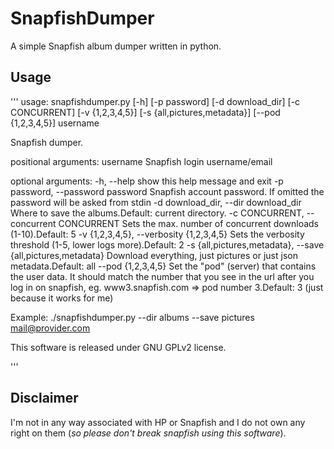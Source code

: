 # SnapfishDumper
A simple Snapfish album dumper written in python.

## Usage
'''
usage: snapfishdumper.py [-h] [-p password] [-d download_dir] [-c CONCURRENT]
                         [-v {1,2,3,4,5}] [-s {all,pictures,metadata}]
                         [--pod {1,2,3,4,5}]
                         username

Snapfish dumper.

positional arguments:
  username              Snapfish login username/email

optional arguments:
  -h, --help            show this help message and exit
  -p password, --password password
                        Snapfish account password. If omitted the password
                        will be asked from stdin
  -d download_dir, --dir download_dir
                        Where to save the albums.Default: current directory.
  -c CONCURRENT, --concurrent CONCURRENT
                        Sets the max. number of concurrent downloads
                        (1-10).Default: 5
  -v {1,2,3,4,5}, --verbosity {1,2,3,4,5}
                        Sets the verbosity threshold (1-5, lower logs
                        more).Default: 2
  -s {all,pictures,metadata}, --save {all,pictures,metadata}
                        Download everything, just pictures or just json
                        metadata.Default: all
  --pod {1,2,3,4,5}     Set the "pod" (server) that contains the user data. It
                        should match the number that you see in the url after
                        you log in on snapfish, eg. www3.snapfish.com => pod
                        number 3.Default: 3 (just because it works for me)

Example:
./snapfishdumper.py --dir albums --save pictures mail@provider.com

This software is released under GNU GPLv2 license.

'''

## Disclaimer
I'm not in any way associated with HP or Snapfish and I do not own any right on them (*so please don't break snapfish using this software*).

